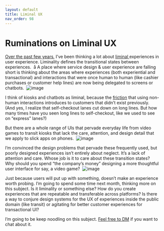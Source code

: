 ```yaml
---
layout: default
title: Liminal UX 
nav_order: 98
---
```

# Ruminations on Liminal UX

[Over the past few years](https://twitter.com/ronbronson/status/1168235108207419393), I’ve been thinking a lot about [liminal ](https://www.cio.com/article/3297969/the-ux-of-liminal-transient-spaces.html)experiences in user experience. Liminality defines the transitional states between experiences.&nbsp;
å
A place where service design &amp; user experience are falling short is thinking about the areas where experiences (both experiential and transactional) and interactions that were once human to human (like cashier purchases or customer help lines) are now being delegated to screens or chatbots.&nbsp;
![image](https://64.media.tumblr.com/3aeda31b0be149db36d58aaac8645713/df2e36151959edcb-02/s540x810/5a2e5f46fadc2f4718f9b33f9755babbf48bc03f.png)

I think of kiosks and chatbots as liminal, because the [friction](https://www.dtelepathy.com/blog/business/strategic-ux-the-art-of-reducing-friction)&nbsp;that using non-human interactions introduces to customers that didn’t exist previously. (And yes, I realize that self-checkout lanes cut down on long lines. But how many times have you seen long lines to self-checkout, like we used to see on&nbsp;“express” lanes?)

But there are a whole range of UIs that pervade everyday life from video games to transit kiosks that lack the care, attention, and design detail that we apply to slick apps on phones.&nbsp;
![image](https://64.media.tumblr.com/f0e35d63fbca5c1d6d8440c99a19855a/df2e36151959edcb-e3/s540x810/eef98e7517b8a15071e344d3e13f5b19dc77ec45.jpg)

I’m convinced the design problems that pervade these frequently used, but poorly designed experiences isn’t entirely about neglect. It’s a lack of attention and care. Whose job is it to care about these transition states? Why should you spend&nbsp;“the company’s money” designing a more thoughtful user interface for say, a video game?&nbsp;
![image](https://64.media.tumblr.com/a3894fb0b60d567aebeafd6ad0c788fc/df2e36151959edcb-a8/s540x810/c948b25ce46ada9d18d5aac11e949347bae28b82.png)

Just because users will put up with something, doesn’t make an experience worth probing. I’m going to spend some time next month, thinking more on this subject. Is it liminality or something else? How do you create experiences that are repeatable and transferable across platforms? Is there a way to conjure design systems for the UX of experiences inside the public domain (like transit) or agitating for better customer experiences for transactional UI?

I’m going to be keep noodling on this subject. [Feel free to DM](http://twitter.com/ronbronson) if you want to chat about it.